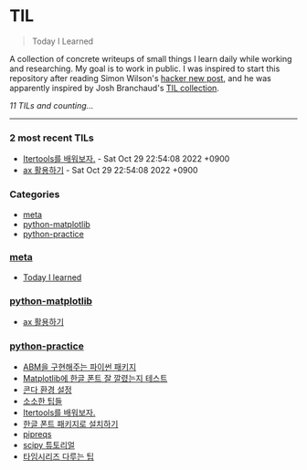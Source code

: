 # TIL
> Today I Learned

A collection of concrete writeups of small things I learn daily while working
and researching. My goal is to work in public. I was inspired to start this
repository after reading Simon Wilson's [hacker new post][1], and he was
apparently inspired by Josh Branchaud's [TIL collection][2].


_11 TILs and counting..._

---

### 2 most recent TILs

- [Itertools를 배워보자.](python-practice/itertools.md) - Sat Oct 29 22:54:08 2022 +0900
- [ax 활용하기](python-matplotlib/figax-mean.md) - Sat Oct 29 22:54:08 2022 +0900

### Categories

- [meta](#meta)
- [python-matplotlib](#python-matplotlib)
- [python-practice](#python-practice)

### [meta](#meta)
- [Today I learned](meta/today-i-learned.md)

### [python-matplotlib](#python-matplotlib)
- [ax 활용하기](python-matplotlib/figax-mean.md)

### [python-practice](#python-practice)
- [ABM을 구현해주는 파이썬 패키지](python-practice/agentpy.md)
- [Matplotlib에 한글 폰트 잘 깔렸는지 테스트](python-practice/check-matplotlb-korfont.md)
- [콘다 환경 설정](python-practice/conda-env.md)
- [소소한 팁들](python-practice/cookies-of-coding.md)
- [Itertools를 배워보자.](python-practice/itertools.md)
- [한글 폰트 패키지로 설치하기](python-practice/korfont-by-pip.md)
- [pipreqs](python-practice/pipreqs.md)
- [scipy 튜토리얼](python-practice/scientific-python.md)
- [타임시리즈 다루는 팁](python-practice/time-series-handling-1.md)

[1]: https://simonwillison.net/2020/Apr/20/self-rewriting-readme/
[2]: https://github.com/jbranchaud/til

